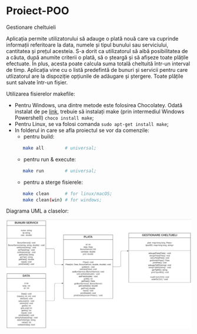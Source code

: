 # Proiect-POO
Gestionare cheltuieli  

Aplicația permite utilizatorului să adauge o plată nouă care va cuprinde informații referitoare la data, numele și tipul bunului sau serviciului, cantitatea și prețul acesteia. S-a dorit ca utilizatorul să aibă posibilitatea de a căuta, după anumite criterii o plată, să o șteargă și să afișeze toate plățile efectuate. În plus, acesta poate calcula suma totală cheltuită într-un interval de timp. Aplicația vine cu o listă predefintă de bunuri și servicii pentru care utlizatorul are la dispoziție opțiunile de adăugare și ștergere. Toate plățile sunt salvate într-un fișier.  



Utilizarea fisierelor makefile:
- Pentru Windows, una dintre metode este folosirea Chocolatey.  Odată instalat de pe [link](https://chocolatey.org/install), trebuie să instalați make (prin intermediul Windows Powershell) `choco install make`;
- Pentru Linux, se va folosi comanda ` sudo apt-get install make `;
- In folderul in care se afla proiectul se vor da comenzile:
   - pentru build: 
  ```bash
     make all        # universal;
  ```
   - pentru run & execute:
  ```bash
     make run        # universal;
  ```
   - pentru a sterge fisierele:
  ```bash
     make clean      # for linux/macOS;
     make clean(win) # for windows;
  ```

Diagrama UML a claselor:
<p align="center">
  <img src="./diagramaClase.jpg" alt="Size Limit CLI" width="738">
</p>
